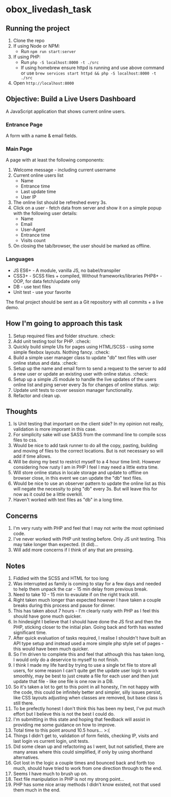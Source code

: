# obox_livedash_task

## Running the project

1. Clone the repo
2. If using Node or NPM: 
    - Run `npm run start:server`
3. If using PHP:
    - Run `php -S localhost:8000 -t ./src`
    - If using homebrew ensure httpd is running and use above command or use `brew services start httpd && php -S localhost:8000 -t ./src`
4. Open `http://localhost:8000` 

## Objective: Build a Live Users Dashboard
A JavaScript application that shows current online users. 

### Entrance Page
A form with a name & email fields.

### Main Page
A page with at least the following components:
1. Welcome message - including current username
2. Current online users list
    - Name
    - Entrance time
    - Last update time
    - User IP
3. The online list should be refreshed every 3s.
4. Click on a user - fetch data from server and show it on a simple popup with the following
user details:
    - Name
    - Email
    - User-Agent
    - Entrance time
    - Visits count
5. On closing the tab/browser, the user should be marked as offline. 

### Languages

- JS ES6+ - A module, vanilla JS, no babel/transpiler
- CSS3+ - SCSS files + compiled, Without frameworks/libraries PHP8+ - OOP, for data fetch/update only
- DB - use text files
- Unit test - use your favorite

The final project should be sent as a Git repository with all commits + a live demo.

## How I'm going to approach this task
1. Setup required files and folder structure. :check:
2. Add unit testing tool for PHP. :check:
3. Quickly build simple UIs for pages using HTML/SCSS - using some simple flexbox layouts. Nothing fancy. :check:
4. Build a simple user manager class to update "db" text files with user online status and data. :check:
5. Setup up the name and email form to send a request to the server to add a new user or update an existing user with online status. :check:
6. Setup up a simple JS module to handle the live updates of the users online list and ping server every 3s for changes of online status. :wip:
7. Update unit tests to cover session manager functionality.
8. Refactor and clean up.

## Thoughts
1. Is Unit testing that important on the client side? In my opinion not really, validation is more imporant in this case.
2. For simplicity sake will use SASS from the command line to compile scss files to css.
3. Would be nice to add task runner to do all the copy, pasting, building and moving of files to the correct locations. But is not necessary so will add if time allows.
4. Will be doing my best to restrict myself to a 4 hour time limit. However considering how rusty I am in PHP I feel I may need a little extra time.
5. Will store online status in locale storage and update to offline on browser close, in this event we can update the "db" text files. 
6. Would be nice to use an observer pattern to update the online list as this will negate the necessity to ping "db" every 3s. But will leave this for now as it could be a little overkill.
7. Haven't worked with text files as "db" in a long time. 

## Concerns
1. I'm very rusty with PHP and feel that I may not write the most optimised code.
2. I've never worked with PHP unit testing before. Only JS unit testing. This may take longer than expected. (it did)...
3. Will add more concerns if I think of any that are pressing. 


## Notes 
1. Fiddled with the SCSS and HTML for too long
2. Was interrupted as family is coming to stay for a few days and needed to help them unpack the car - 15 min delay from previous break.
3. Need to take 10 - 15 min to evaulate if on the right track still.
4. Right taken much longer than expected however I have taken a couple breaks during this process and pause for dinner.
5. This has taken about 7 hours - I'm clearly rusty with PHP as I feel this should have gone much quicker.
6. In hindesight I believe that I should have done the JS first and then the PHP, sticking closer to the initial plan. Going back and forth has wasted significant time. 
7. After quick evaluation of tasks required, I realise I shouldn't have built an API type setup and instead used a more simple php style set of pages - this would have been much quicker.
8. So I'm driven to complete this and feel that although this has taken long, I would only do a deservice to myself to not finish.
9. I think I made my life hard by trying to use a single txt file to store all users, for some reason I can't quite get the update user logic to work smoothly, may be best to just create a file for each user and then just update that file - like one file is one row in a DB.
10. So it's taken a lot to get to this point in all honesty, I'm not happy with the code, this could be infinitely better and simpler, silly issues persist, like CSS layouts adjusting when classes are removed, but base class is still there.
11. To be prefectly honest I don't think this has been my best, I've put much effort but I believe this is not the best I could do. 
12. I'm submitting in this state and hoping that feedback will assist in providing me some guidance on how to improve.
13. Total time to this point around 10.5 hours... >:(
14. Things I didn't get to, validation of form fields, checking IP, visits and last login vs current login, unit tests.
15. Did some clean up and refactoring as I went, but not satisfied, there are many areas where this could simplified, if only by using shorthand alternatives. 
16. Got lost in the logic a couple times and bounced back and forth too much, should have tried to work from one direction through to the end.
17. Seems I have much to brush up on. 
18. Text file manipulation in PHP is not my strong point...
19. PHP has some nice array methods I didn't know existed, not that used them much in the end. 
